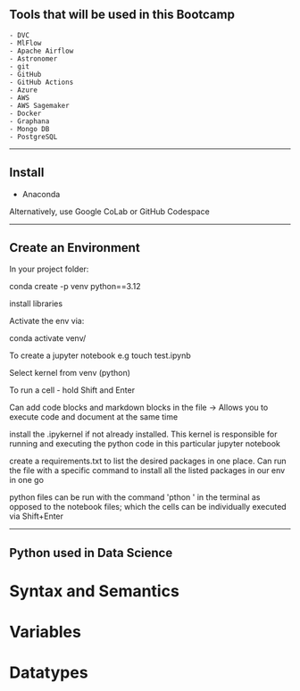 ## Tools that will be used in this Bootcamp
    - DVC
    - MlFlow
    - Apache Airflow
    - Astronomer
    - git
    - GitHub
    - GitHub Actions
    - Azure
    - AWS
    - AWS Sagemaker
    - Docker
    - Graphana
    - Mongo DB
    - PostgreSQL

---

## Install
- Anaconda

Alternatively, use Google CoLab or GitHub Codespace

---

## Create an Environment 

In your project folder:

conda create -p venv python==3.12

install libraries 

Activate the env via:

conda activate venv/

To create a jupyter notebook e.g touch test.ipynb

Select kernel from venv (python)

To run a cell - hold Shift and Enter

Can add code blocks and markdown blocks in the file -> Allows you to execute code and document at the same time

install the .ipykernel if not already installed. This kernel is responsible for running and executing the python code in this particular jupyter notebook

create a requirements.txt to list the desired packages in one place. Can run the file with a specific command to install all the listed packages in our env in one go

python files can be run with the command 'pthon <filenmae>' in the terminal as opposed to the notebook files; which the cells can be individually executed via Shift+Enter

---

## Python used in Data Science

# Syntax and Semantics
# Variables
# Datatypes








